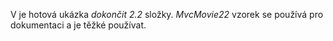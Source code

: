 V je hotová ukázka *dokončit 2.2* složky. *MvcMovie22* vzorek se používá pro dokumentaci a je těžké používat.